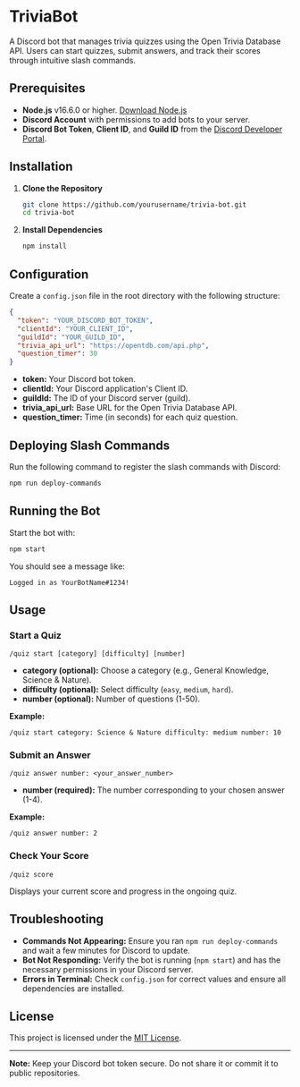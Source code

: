 # TriviaBot

A Discord bot that manages trivia quizzes using the Open Trivia Database API. Users can start quizzes, submit answers, and track their scores through intuitive slash commands.

## Prerequisites

- **Node.js** v16.6.0 or higher. [Download Node.js](https://nodejs.org/)
- **Discord Account** with permissions to add bots to your server.
- **Discord Bot Token**, **Client ID**, and **Guild ID** from the [Discord Developer Portal](https://discord.com/developers/applications).

## Installation

1. **Clone the Repository**

   ```bash
   git clone https://github.com/yourusername/trivia-bot.git
   cd trivia-bot
   ```

2. **Install Dependencies**

   ```bash
   npm install
   ```

## Configuration

Create a `config.json` file in the root directory with the following structure:

```json
{
  "token": "YOUR_DISCORD_BOT_TOKEN",
  "clientId": "YOUR_CLIENT_ID",
  "guildId": "YOUR_GUILD_ID",
  "trivia_api_url": "https://opentdb.com/api.php",
  "question_timer": 30
}
```

- **token:** Your Discord bot token.
- **clientId:** Your Discord application's Client ID.
- **guildId:** The ID of your Discord server (guild).
- **trivia_api_url:** Base URL for the Open Trivia Database API.
- **question_timer:** Time (in seconds) for each quiz question.

## Deploying Slash Commands

Run the following command to register the slash commands with Discord:

```bash
npm run deploy-commands
```

## Running the Bot

Start the bot with:

```bash
npm start
```

You should see a message like:

```
Logged in as YourBotName#1234!
```

## Usage

### Start a Quiz

```
/quiz start [category] [difficulty] [number]
```

- **category (optional):** Choose a category (e.g., General Knowledge, Science & Nature).
- **difficulty (optional):** Select difficulty (`easy`, `medium`, `hard`).
- **number (optional):** Number of questions (1-50).

**Example:**

```
/quiz start category: Science & Nature difficulty: medium number: 10
```

### Submit an Answer

```
/quiz answer number: <your_answer_number>
```

- **number (required):** The number corresponding to your chosen answer (1-4).

**Example:**

```
/quiz answer number: 2
```

### Check Your Score

```
/quiz score
```

Displays your current score and progress in the ongoing quiz.

## Troubleshooting

- **Commands Not Appearing:** Ensure you ran `npm run deploy-commands` and wait a few minutes for Discord to update.
- **Bot Not Responding:** Verify the bot is running (`npm start`) and has the necessary permissions in your Discord server.
- **Errors in Terminal:** Check `config.json` for correct values and ensure all dependencies are installed.

## License

This project is licensed under the [MIT License](LICENSE).

---

**Note:** Keep your Discord bot token secure. Do not share it or commit it to public repositories.
